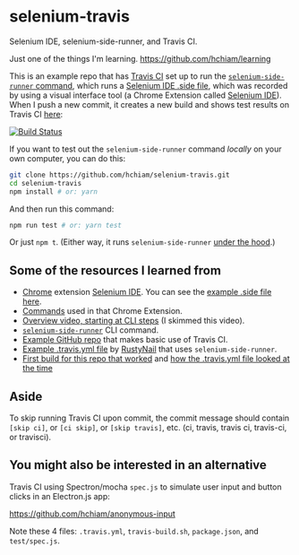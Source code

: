 # selenium-travis
Selenium IDE, selenium-side-runner, and Travis CI.

Just one of the things I'm learning. <https://github.com/hchiam/learning>

This is an example repo that has [Travis CI](https://travis-ci.org/hchiam/selenium-travis) set up to run the [`selenium-side-runner` command](https://selenium.dev/selenium-ide/docs/en/introduction/command-line-runner), which runs a [Selenium IDE .side file](https://github.com/hchiam/selenium-travis/blob/master/test.side), which was recorded by using a visual interface tool (a Chrome Extension called [Selenium IDE](https://chrome.google.com/webstore/detail/selenium-ide/mooikfkahbdckldjjndioackbalphokd)). When I push a new commit, it creates a new build and shows test results on Travis CI [here](https://travis-ci.com/hchiam/selenium-travis):

[![Build Status](https://travis-ci.org/hchiam/selenium-travis.svg?branch=master)](https://travis-ci.org/hchiam/selenium-travis)

If you want to test out the `selenium-side-runner` command _locally_ on your own computer, you can do this:

```bash
git clone https://github.com/hchiam/selenium-travis.git
cd selenium-travis
npm install # or: yarn
```

And then run this command:

```bash
npm run test # or: yarn test
```

Or just `npm t`. (Either way, it runs `selenium-side-runner` [under the hood](https://github.com/hchiam/selenium-travis/blob/master/package.json).)

## Some of the resources I learned from

* [Chrome](https://www.google.com/chrome) extension [Selenium IDE](https://chrome.google.com/webstore/detail/selenium-ide/mooikfkahbdckldjjndioackbalphokd). You can see the [example .side file here](https://github.com/hchiam/selenium-travis/blob/master/test.side).
* [Commands](https://selenium.dev/selenium-ide/docs/en/api/commands) used in that Chrome Extension.
* [Overview video, starting at CLI steps](https://youtu.be/uO8_Dfe4pd4?t=477) (I skimmed this video).
* [`selenium-side-runner`](https://selenium.dev/selenium-ide/docs/en/introduction/command-line-runner) CLI command.
* [Example GitHub repo](https://github.com/hchiam/travistest)  that makes basic use of Travis CI.
* [Example .travis.yml file](https://github.com/RustyNail/SeleniumIDEDemo/blob/master/.travis.yml) by [RustyNail](https://github.com/RustyNail) that uses `selenium-side-runner`.
* [First build for this repo that worked](https://travis-ci.com/hchiam/selenium-travis/builds/143188803) and [how the .travis.yml file looked at the time](https://github.com/hchiam/selenium-travis/blob/ac8d4abfa0dc3c799d24d8e5bf845d8dc26790b8/.travis.yml)

## Aside

To skip running Travis CI upon commit, the commit message should contain `[skip ci]`, or `[ci skip]`, or `[skip travis]`, etc. (ci, travis, travis ci, travis-ci, or travisci).

## You might also be interested in an alternative

Travis CI using Spectron/mocha `spec.js` to simulate user input and button clicks in an Electron.js app:

<https://github.com/hchiam/anonymous-input>

Note these 4 files: `.travis.yml`, `travis-build.sh`, `package.json`, and `test/spec.js`.
